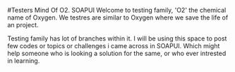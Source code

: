 #Testers Mind Of O2. SOAPUI
Welcome to testing family, 'O2' the chemical name of Oxygen. We testres are similar to Oxygen where we save the life of an project.

Testing family has lot of branches within it. I will be using this space to post few codes or topics or challenges i came across in SOAPUI. Which might help someone who is looking a solution for the same, or who ever intrested in learning.

